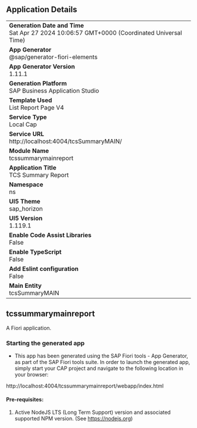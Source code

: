 ## Application Details
|               |
| ------------- |
|**Generation Date and Time**<br>Sat Apr 27 2024 10:06:57 GMT+0000 (Coordinated Universal Time)|
|**App Generator**<br>@sap/generator-fiori-elements|
|**App Generator Version**<br>1.11.1|
|**Generation Platform**<br>SAP Business Application Studio|
|**Template Used**<br>List Report Page V4|
|**Service Type**<br>Local Cap|
|**Service URL**<br>http://localhost:4004/tcsSummaryMAIN/
|**Module Name**<br>tcssummarymainreport|
|**Application Title**<br>TCS Summary Report|
|**Namespace**<br>ns|
|**UI5 Theme**<br>sap_horizon|
|**UI5 Version**<br>1.119.1|
|**Enable Code Assist Libraries**<br>False|
|**Enable TypeScript**<br>False|
|**Add Eslint configuration**<br>False|
|**Main Entity**<br>tcsSummaryMAIN|

## tcssummarymainreport

A Fiori application.

### Starting the generated app

-   This app has been generated using the SAP Fiori tools - App Generator, as part of the SAP Fiori tools suite.  In order to launch the generated app, simply start your CAP project and navigate to the following location in your browser:

http://localhost:4004/tcssummarymainreport/webapp/index.html

#### Pre-requisites:

1. Active NodeJS LTS (Long Term Support) version and associated supported NPM version.  (See https://nodejs.org)


